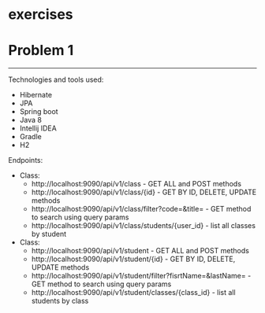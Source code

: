 # exercises

# Problem 1
----------------------------

Technologies and tools used:

*   Hibernate
*   JPA
*   Spring boot
*   Java 8
*   Intellij IDEA
*   Gradle
*   H2


Endpoints:

*   Class:
    *   http://localhost:9090/api/v1/class   -    GET ALL and POST methods
    *   http://localhost:9090/api/v1/class/{id} - GET BY ID, DELETE, UPDATE methods
    *   http://localhost:9090/api/v1/class/filter?code=<some code>&title=<some title> - GET method to search using query params
    *   http://localhost:9090/api/v1/class/students/{user_id} - list all classes by student
*   Class:
    *   http://localhost:9090/api/v1/student   -    GET ALL and POST methods
    *   http://localhost:9090/api/v1/student/{id} - GET BY ID, DELETE, UPDATE methods
    *   http://localhost:9090/api/v1/student/filter?fisrtName=<some firstName>&lastName=<some lastName> - GET method to search using query params
    *   http://localhost:9090/api/v1/student/classes/{class_id} - list all students by class

